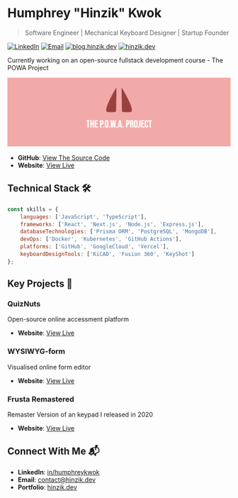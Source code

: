 # Humphrey "Hinzik" Kwok

> Software Engineer | Mechanical Keyboard Designer | Startup Founder

[![LinkedIn](https://img.shields.io/badge/LinkedIn-Connect-blue)](https://linkedin.com/in/humphreykwok)
[![Email](https://img.shields.io/badge/Email-Contact-red)](mailto:conact@hinzik.dev)
[![blog.hinzik.dev](https://img.shields.io/badge/Blog-My_Memories-green)](https://blog.hinzik.dev/)
[![hinzik.dev](https://img.shields.io/badge/Portfolio-My_Works-orange)](https://hinzik.dev/)

Currently working on an open-source fullstack development course - The POWA Project

[<img src="https://github.com/HumphreyKwok/powa/blob/main/public/images/banner.png">](https://powa.hinzik.dev)

- **GitHub**: [View The Source Code](https://github.com/HumphreyKwok/powa)
- **Website**: [View Live](https://powa.hinzik.dev/)

## Technical Stack 🛠️
```javascript
const skills = {
    languages: ['JavaScript', 'TypeScript'],
    frameworks: ['React', 'Next.js', 'Node.js', 'Express.js'],
    databaseTechnologies: ['Prisma ORM', 'PostgreSQL', 'MongoDB'],
    devOps: ['Docker', 'Kubernetes', 'GitHub Actions'],
    platforms: ['GitHub', 'GoogleCloud', 'Vercel'],
    keyboardDesignTools: ['KiCAD', 'Fusion 360', 'KeyShot']
};
```

## Key Projects 🚀

### QuizNuts
Open-source online accessment platform
- **Website**: [View Live](https://quiznuts.hinzik.dev/)

### WYSIWYG-form
Visualised online form editor
- **Website**: [View Live](https://form.hinzik.dev/)

### Frusta Remastered
Remaster Version of an keypad I released in 2020
- **Website**: [View Live](https://frusta.hinzik.dev/)

## Connect With Me 📬
- **LinkedIn**: [in/humphreykwok](https://linkedin.com/in/humphreykwok/)
- **Email**:  contact@hinzik.dev
- **Portfolio**: [hinzik.dev](https://hinzik.dev/)
